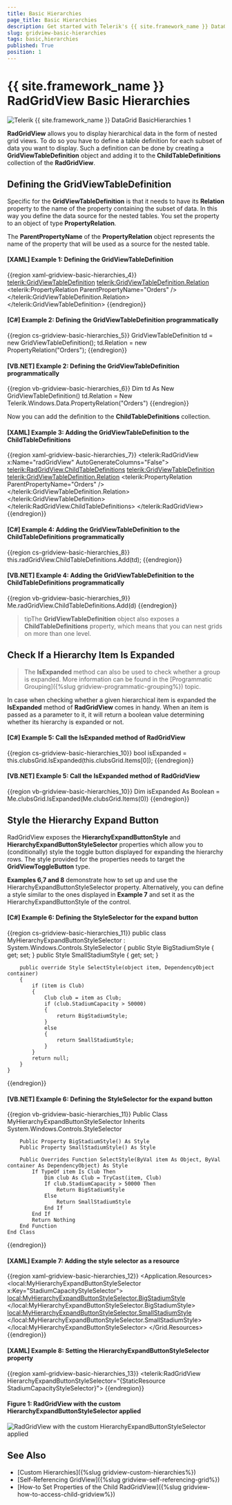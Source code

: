 ```yaml
---
title: Basic Hierarchies
page_title: Basic Hierarchies
description: Get started with Telerik's {{ site.framework_name }} DataGrid that allows you to display hierarchical data in the form of nested grid views.
slug: gridview-basic-hierarchies
tags: basic,hierarchies
published: True
position: 1
---
```


# {{ site.framework_name }} RadGridView Basic Hierarchies

![Telerik {{ site.framework_name }} DataGrid BasicHierarchies 1](images/RadGridView_BasicHierarchies_1.png)

__RadGridView__ allows you to display hierarchical data in the form of nested grid views. To do so you have to define a table definition for each subset of data you want to display. Such a definition can be done by creating a __GridViewTableDefinition__ object and adding it to the __ChildTableDefinitions__ collection of the __RadGridView__.

## Defining the GridViewTableDefinition

Specific for the __GridViewTableDefinition__ is that it needs to have its __Relation__ property to the name of the property containing the subset of data. In this way you define the data source for the nested tables. You set the property to an object of type __PropertyRelation__.

The __ParentPropertyName__ of the __PropertyRelation__ object represents the name of the property that will be used as a source for the nested table.

#### __[XAML] Example 1: Defining the GridViewTableDefinition__

{{region xaml-gridview-basic-hierarchies_4}}
	<telerik:GridViewTableDefinition>
	    <telerik:GridViewTableDefinition.Relation>
	        <telerik:PropertyRelation ParentPropertyName="Orders" />
	    </telerik:GridViewTableDefinition.Relation>
	</telerik:GridViewTableDefinition>
{{endregion}}

#### __[C#] Example 2: Defining the GridViewTableDefinition programmatically__
{{region cs-gridview-basic-hierarchies_5}}
	GridViewTableDefinition td = new GridViewTableDefinition();
	td.Relation = new PropertyRelation("Orders");
{{endregion}}

#### __[VB.NET] Example 2: Defining the GridViewTableDefinition programmatically__

{{region vb-gridview-basic-hierarchies_6}}
	Dim td As New GridViewTableDefinition()
	td.Relation = New Telerik.Windows.Data.PropertyRelation("Orders")
{{endregion}}

Now you can add the definition to the __ChildTableDefinitions__ collection.

#### __[XAML] Example 3: Adding the GridViewTableDefinition to the ChildTableDefinitions__

{{region xaml-gridview-basic-hierarchies_7}}
	<telerik:RadGridView x:Name="radGridView"
	                 AutoGenerateColumns="False">
	    <telerik:RadGridView.ChildTableDefinitions>
	        <telerik:GridViewTableDefinition>
	            <telerik:GridViewTableDefinition.Relation>
	                <telerik:PropertyRelation ParentPropertyName="Orders" />
	            </telerik:GridViewTableDefinition.Relation>
	        </telerik:GridViewTableDefinition>
	    </telerik:RadGridView.ChildTableDefinitions>
	</telerik:RadGridView>
{{endregion}}

#### __[C#] Example 4: Adding the GridViewTableDefinition to the ChildTableDefinitions programmatically__

{{region cs-gridview-basic-hierarchies_8}}
	this.radGridView.ChildTableDefinitions.Add(td);
{{endregion}}

#### __[VB.NET] Example 4: Adding the GridViewTableDefinition to the ChildTableDefinitions programmatically__

{{region vb-gridview-basic-hierarchies_9}}
	Me.radGridView.ChildTableDefinitions.Add(d)
{{endregion}}

>tipThe __GridViewTableDefinition__ object also exposes a __ChildTableDefinitions__ property, which means that you can nest grids on more than one level.

## Check If a Hierarchy Item Is Expanded

>The __IsExpanded__ method can also be used to check whether a group is expanded. More information can be found in the [Programmatic Grouping]({%slug gridview-programmatic-grouping%}) topic.

In case when checking whether a given hierarchical item is expanded the __IsExpanded__ method of __RadGridView__ comes in handy. When an item is passed as a parameter to it, it will return a boolean value determining whether its hierarchy is expanded or not.

#### __[C#] Example 5: Call the IsExpanded method of RadGridView__

{{region cs-gridview-basic-hierarchies_10}}
	bool isExpanded = this.clubsGrid.IsExpanded(this.clubsGrid.Items[0]);
{{endregion}}

#### __[VB.NET] Example 5: Call the IsExpanded method of RadGridView__
{{region vb-gridview-basic-hierarchies_10}}
	Dim isExpanded As Boolean = Me.clubsGrid.IsExpanded(Me.clubsGrid.Items(0))
{{endregion}}

## Style the Hierarchy Expand Button

RadGridView exposes the **HierarchyExpandButtonStyle** and **HierarchyExpandButtonStyleSelector** properties which allow you to (conditionally) style the toggle button displayed for expanding the hierarchy rows. The style provided for the properties needs to target the **GridViewToggleButton** type.

**Examples 6,7 and 8** demonstrate how to set up and use the HierarchyExpandButtonStyleSelector property. Alternatively, you can define a style similar to the ones displayed in **Example 7** and set it as the HierarchyExpandButtonStyle of the control.

#### __[C#] Example 6: Defining the StyleSelector for the expand button__

{{region cs-gridview-basic-hierarchies_11}}
    public class MyHierarchyExpandButtonStyleSelector : System.Windows.Controls.StyleSelector
	{
		public Style BigStadiumStyle { get; set; }
		public Style SmallStadiumStyle { get; set; }

		public override Style SelectStyle(object item, DependencyObject container)
		{
			if (item is Club)
			{
				Club club = item as Club;
				if (club.StadiumCapacity > 50000)
				{
					return BigStadiumStyle;
				}
				else
				{
					return SmallStadiumStyle;
				}
			}
			return null;
		}
	}
{{endregion}}

#### __[VB.NET] Example 6: Defining the StyleSelector for the expand button__

{{region vb-gridview-basic-hierarchies_11}}
	Public Class MyHierarchyExpandButtonStyleSelector
		Inherits System.Windows.Controls.StyleSelector

		Public Property BigStadiumStyle() As Style
		Public Property SmallStadiumStyle() As Style

		Public Overrides Function SelectStyle(ByVal item As Object, ByVal container As DependencyObject) As Style
			If TypeOf item Is Club Then
				Dim club As Club = TryCast(item, Club)
				If club.StadiumCapacity > 50000 Then
					Return BigStadiumStyle
				Else
					Return SmallStadiumStyle
				End If
			End If
			Return Nothing
		End Function
	End Class
{{endregion}}

#### __[XAML] Example 7: Adding the style selector as a resource__

{{region xaml-gridview-basic-hierarchies_12}}
		<Application.Resources>
			<local:MyHierarchyExpandButtonStyleSelector x:Key="StadiumCapacityStyleSelector">
				<local:MyHierarchyExpandButtonStyleSelector.BigStadiumStyle>
                    <!-- If you're using the NoXaml binaries you need to add the following attribute to the style:
                    BasedOn="{StaticResource GridViewToggleButtonStyle}" -->
                    <Style TargetType="telerik:GridViewToggleButton">
						<Setter Property="Background" Value="Red"/>
					</Style>
				</local:MyHierarchyExpandButtonStyleSelector.BigStadiumStyle>
				<local:MyHierarchyExpandButtonStyleSelector.SmallStadiumStyle>
                    <!-- If you're using the NoXaml binaries you need to add the following attribute to the style:
                    BasedOn="{StaticResource GridViewToggleButtonStyle}" -->
					<Style TargetType="telerik:GridViewToggleButton">
						<Setter Property="Background" Value="Yellow" />
					</Style>
				</local:MyHierarchyExpandButtonStyleSelector.SmallStadiumStyle>
			</local:MyHierarchyExpandButtonStyleSelector>
		</Grid.Resources>
{{endregion}}

#### __[XAML] Example 8: Setting the HierarchyExpandButtonStyleSelector property__

{{region xaml-gridview-basic-hierarchies_13}}
	<telerik:RadGridView HierarchyExpandButtonStyleSelector="{StaticResource StadiumCapacityStyleSelector}">
	<!-- ... -->
{{endregion}}

#### Figure 1: RadGridView with the custom HierarchyExpandButtonStyleSelector applied

![RadGridView with the custom HierarchyExpandButtonStyleSelector applied](images/RadGridView_BasicHierarchies_2.png)

## See Also

 * [Custom Hierarchies]({%slug gridview-custom-hierarchies%})
 * [Self-Referencing GridView]({%slug gridview-self-referencing-grid%})
 * [How-to Set Properties of the Child RadGridView]({%slug gridview-how-to-access-child-gridview%})